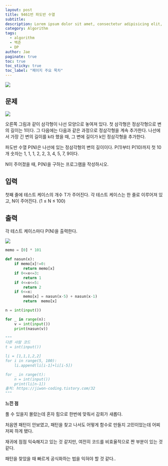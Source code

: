 ```yaml
---
layout: post
title: 9461번 파도반 수열
subtitle:
description: Lorem ipsum dolor sit amet, consectetur adipisicing elit, sed do eiusmod tempor incididunt ut labore et dolore magna aliqua.
category: Algorithm
tags:
  - algorithm
  - 백준
  - DP
author: Jae
paginate: true
toc: true
toc_sticky: true
toc_label: "페이지 주요 목차"
---
```


![](https://images.velog.io/images/a87380/post/f4cf9c29-47ea-4196-8db7-22bb151b2703/image.png)

## 문제

![](https://images.velog.io/images/a87380/post/1f504308-741f-4b24-9546-8c6aadb96f2d/image.png)

오른쪽 그림과 같이 삼각형이 나선 모양으로 놓여져 있다. 첫 삼각형은 정삼각형으로 변의 길이는 1이다. 그 다음에는 다음과 같은 과정으로 정삼각형을 계속 추가한다. 나선에서 가장 긴 변의 길이를 k라 했을 때, 그 변에 길이가 k인 정삼각형을 추가한다.

파도반 수열 P(N)은 나선에 있는 정삼각형의 변의 길이이다. P(1)부터 P(10)까지 첫 10개 숫자는 1, 1, 1, 2, 2, 3, 4, 5, 7, 9이다.

N이 주어졌을 때, P(N)을 구하는 프로그램을 작성하시오.

## 입력

첫째 줄에 테스트 케이스의 개수 T가 주어진다. 각 테스트 케이스는 한 줄로 이루어져 있고, N이 주어진다. (1 ≤ N ≤ 100)

## 출력

각 테스트 케이스마다 P(N)을 출력한다.

![](https://images.velog.io/images/a87380/post/0ae11469-d5f4-43bf-89a5-71ef551f4e3d/image.png)

```python
memo = [0] * 101

def nasun(x):
    if memo[x]!=0:
        return memo[x]
    if 0<=x<=3:
        return 1
    if 4<=x<=5:
        return 2
    if 6<=x:
        memo[x] = nasun(x-5) + nasun(x-1)
        return  memo[x]

n = int(input())

for _ in range(n):
    v = int(input())
    print(nasun(v))

"""
다른 사람 코드
t = int(input())

li = [1,1,1,2,2]
for i in range(5, 100):
    li.append(li[i-1]+li[i-5])

for _ in range(t):
    n = int(input())
    print(li[n-1])
출처: https://jiwon-coding.tistory.com/32
"""
```

**느낀 점**

풀 수 있을지 몰랐는데 혼자 힘으로 한번에 맞춰서 감회가 새롭다.

처음엔 패턴이 안보였고, 패턴을 찾고 나서도 어떻게 함수로 만들지 고민이었는데 어찌저찌 하게 됐다.

재귀에 점점 익숙해지고 있는 것 같지만, 여전히 코드를 비효율적으로 짠 부분이 있는 것 같다.

패턴을 찾았을 때 빠르게 공식화하는 법을 익혀야 할 것 같다..
